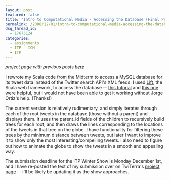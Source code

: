 ```yaml
---
layout: post
featured: false
title: "Intro to Computational Media - Accessing the Database (Final Project Progress)"
permalink: /2008/12/01/intro-to-computational-media-accessing-the-database-final-project-progress/
dsq_thread_id:
  - 17673124
categories:
  - assignments
  - ITP - ICM
  - ITP
---
```

*project page with previous posts [here][1]*

I rewrote my Scala code from the Midterm to access a MySQL database for its tweet data instead of the Twitter search API's XML feeds. I used [Lift][2], the Scala web framework, to access the database -- [this tutorial][3] and [this one][4] were helpful, but I would not have been able to get it working without Jorge Ortiz's help. (Thanks!)

The current version is relatively rudimentary, and simply iterates through each of the root tweets in the database (those without a parent) and displays them. It uses the parent_id fields of the children to recursively build trees for each root, and then draws the lines corresponding to the locations of the tweets in that tree on the globe. I have functionality for filtering these trees by the minimum distance between tweets, but later I want to improve it to show only the most interesting/compelling tweets. I also need to figure out how to animate the globe to show the tweets in a smooth and appealing way.

The submission deadline for the ITP Winter Show is Monday December 1st, and I have re-posted the text of my submission over on TwiTerra's [project page][1] -- I'll be likely be updating it as the show approaches.

 [1]: /twiterra/
 [2]: http://liftweb.net/
 [3]: http://liftweb.net/index.php/HowTo_create_a_basic_CRUD
 [4]: http://liftweb.net/index.php/HowTo_configure_lift_with_MySQL
